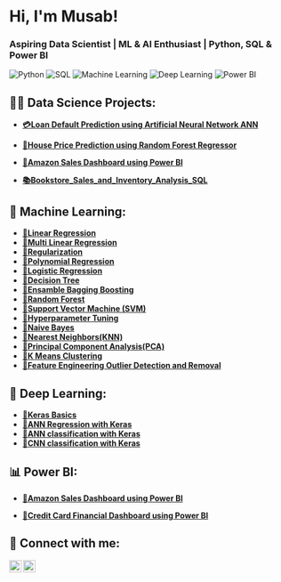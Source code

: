 <h1>Hi, I'm Musab!</h1>
<h3> Aspiring Data Scientist | ML & AI Enthusiast | Python, SQL & Power BI </h3>

![Python](https://img.shields.io/badge/Python-3776AB?style=flat&logo=python&logoColor=white)
![SQL](https://img.shields.io/badge/SQL-4479A1?style=flat&logo=sql&logoColor=white)
![Machine Learning](https://img.shields.io/badge/Machine_Learning-FF6F61?style=flat)
![Deep Learning](https://img.shields.io/badge/Deep_Learning-FF6F61?style=flat&logo=tensorflow&logoColor=white)
![Power BI](https://img.shields.io/badge/Power%20BI-F2C811?style=flat&logo=power-bi&logoColor=black)




<h2>👨‍💻 Data Science Projects:</h2>

- <b>[💳Loan Default Prediction using Artificial Neural Network ANN](https://github.com/musabhawai/Loan_Default_Prediction_using_Artificial_Neural_Network_ANN)</b>

- <b>[🏡House Price Prediction using Random Forest Regressor](https://github.com/musabhawai/House_Price_Prediction_using_Random_forest_Regressor)
 
- <b>[🛒Amazon Sales Dashboard using Power BI](https://github.com/musabhawai/Amazon_Sales_dashboard_Power_BI)</b>

- <b>[📚Bookstore_Sales_and_Inventory_Analysis_SQL](https://github.com/musabhawai/Bookstore_Sales_and_Inventory_Analysis_SQL)</b>

<h2>🤖 Machine Learning:</h2>

- <b>[📌Linear Regression](https://github.com/musabhawai/Linear_Regression)</b>
- <b>[📌Multi Linear Regression](https://github.com/musabhawai/Multi_Linear_Regression)
- <b>[📌Regularization](https://github.com/musabhawai/Regularization)
- <b>[📌Polynomial Regression](https://github.com/musabhawai/polynomial_Regression)
- <b>[📌Logistic Regression](https://github.com/musabhawai/Logistic_Regression)
- <b>[📌Decision Tree](https://github.com/musabhawai/Decision_tree)
- <b>[📌Ensamble Bagging Boosting](https://github.com/musabhawai/Ensamble_Bagging_Boosting)
- <b>[📌Random Forest](https://github.com/musabhawai/Random_Forest)
- <b>[📌Support Vector Machine (SVM)](https://github.com/musabhawai/SVM)
- <b>[📌Hyperparameter Tuning](https://github.com/musabhawai/Hyperparameter_Tuning)
- <b>[📌Naive Bayes](https://github.com/musabhawai/Naive_Bayes)
- <b>[📌Nearest Neighbors(KNN)](https://github.com/musabhawai/KNN)
- <b>[📌Principal Component Analysis(PCA)](https://github.com/musabhawai/PCA)
- <b>[📌K Means Clustering](https://github.com/musabhawai/K_Means)
- <b>[📌Feature Engineering Outlier Detection and Removal](https://github.com/musabhawai/Feature_Engineering_outlier_detection_and_removal)

<h2>🧠 Deep Learning:</h2>

- <b>[📌Keras Basics](https://github.com/musabhawai/Keras_Basics)</b>
- <b>[📌ANN Regression with Keras](https://github.com/musabhawai/ANN_for_Regression)
- <b>[📌ANN classification with Keras](https://github.com/musabhawai/ANN_for_Classification)
- <b>[📌CNN classification with Keras](https://github.com/musabhawai/CNN_Classification)
  
<h2>📊 Power BI:</h2>

- <b>[📌Amazon Sales Dashboard using Power BI](https://github.com/musabhawai/Amazon_Sales_dashboard_Power_BI)
 
- <b>[📌Credit Card Financial Dashboard using Power BI](https://github.com/musabhawai/Credit_card_Financial_dashboard_Power_BI)


<h2> 🤳 Connect with me:</h2>

[<img align="left" alt="JoshMadakor | LinkedIn" width="22px" src="https://cdn.jsdelivr.net/npm/simple-icons@v3/icons/linkedin.svg" />][linkedin]
[<img align="left" alt="JoshMadakor | Instagram" width="22px" src="https://cdn.jsdelivr.net/npm/simple-icons@v3/icons/instagram.svg" />][instagram]


[instagram]: https://www.instagram.com/musab_hawai?igsh=YWdwNWtuYTRjd2Ru&utm_source=qr
[linkedin]: https://www.linkedin.com/in/musab-hawai-21a5802a6?utm_source=share&utm_campaign=share_via&utm_content=profile&utm_medium=ios_app


